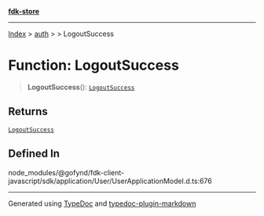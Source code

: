 [**fdk-store**](../../../README.md)
***

[Index](../../../API.md) > [auth](../../README.md) > [<internal>](../README.md) > LogoutSuccess

# Function: LogoutSuccess

> **LogoutSuccess**(): [`LogoutSuccess`](../type-aliases/type-alias.LogoutSuccess.md)

## Returns

[`LogoutSuccess`](../type-aliases/type-alias.LogoutSuccess.md)

## Defined In

node\_modules/@gofynd/fdk-client-javascript/sdk/application/User/UserApplicationModel.d.ts:676

***
Generated using [TypeDoc](https://typedoc.org/) and [typedoc-plugin-markdown](https://www.npmjs.com/package/typedoc-plugin-markdown)
